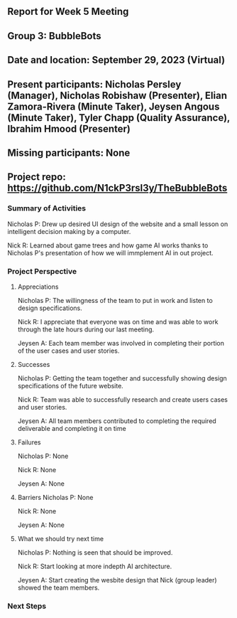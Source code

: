 ## Report for Week 5 Meeting
## Group 3: BubbleBots
## Date and location: September 29, 2023 (Virtual)
## Present participants: Nicholas Persley (Manager), Nicholas Robishaw (Presenter), Elian Zamora-Rivera (Minute Taker), Jeysen Angous (Minute Taker), Tyler Chapp (Quality Assurance), Ibrahim Hmood (Presenter)
## Missing participants: None
## Project repo: https://github.com/N1ckP3rsl3y/TheBubbleBots

### Summary of Activities

Nicholas P: Drew up desired UI design of the website and a small lesson on intelligent decision making by a computer.

Nick R: Learned about game trees and how game AI works thanks to Nicholas P's presentation of how we will immplement AI in out project. 

### Project Perspective
1. Appreciations
   
   Nicholas P: The willingness of the team to put in work and listen to design specifications.
   
   Nick R: I appreciate that everyone was on time and was able to work through the late hours during our last meeting.

   Jeysen A: Each team member was involved in completing their portion of the user cases and user stories.
   
3. Successes
   
   Nicholas P: Getting the team together and successfully showing design specifications of the future website.
   
   Nick R: Team was able to successfully research and create users cases and user stories.

   Jeysen A: All team members contributed to completing the required deliverable and completing it on time
   
5. Failures
   
   Nicholas P: None
   
   Nick R: None

   Jeysen A: None
   
7. Barriers
   Nicholas P: None
   
   Nick R: None

   Jeysen A: None
   
9. What we should try next time
   
   Nicholas P: Nothing is seen that should be improved.
   
   Nick R: Start looking at more indepth AI architecture.

   Jeysen A: Start creating the wesbite design that Nick (group leader) showed the team members.
### Next Steps
